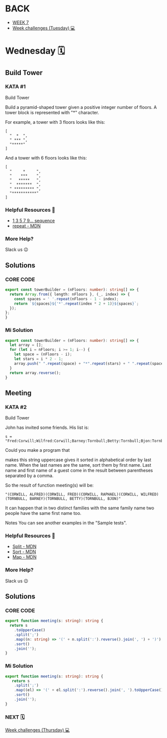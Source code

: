 # BACK 
<ul>
<li><a href="https://github.com/Lesdith/core-code-from-scratch-readme/blob/main/Weeks/Week%207%20Typescript/Week%207.md"> WEEK 7 </a> </li>
<li><a href="https://github.com/Lesdith/core-code-from-scratch-readme/blob/main/Weeks/Week%207%20Typescript/Week%20challenges%20(Tuesday).md"> Week challenges (Tuesday) 💻</a> </li>
</ul>


# Wednesday 🗓️
## Build Tower

### KATA #1
Build Tower

Build a pyramid-shaped tower given a positive integer number of floors. A tower block is represented with "*" character.

For example, a tower with 3 floors looks like this:
```
[
  "  *  ",
  " *** ", 
  "*****"
]
```
And a tower with 6 floors looks like this:
```
[
  "     *     ", 
  "    ***    ", 
  "   *****   ", 
  "  *******  ", 
  " ********* ", 
  "***********"
]
```

### Helpful Resources 📖
<ul>
  <li><a href="https://duckduckgo.com/?q=1+3+5+7+9+sequence&ia=web">1 3 5 7 9... sequence</a> </li>
  <li><a href="https://developer.mozilla.org/en-US/docs/Web/JavaScript/Reference/Global_Objects/String/repeat">repeat - MDN</a> </li>
</ul>

### More Help?
Slack us 😉

## Solutions
### CORE CODE 
```typescript
export const towerBuilder = (nFloors: number): string[] => {
  return Array.from({ length: nFloors }, (_, index) => {
    const spaces = ' '.repeat(nFloors - 1 - index);
    return `${spaces}${'*'.repeat(index * 2 + 1)}${spaces}`;
  });
};
}
```
### Mi Solution

```typescript
export const towerBuilder = (nFloors: number): string[] => {
  let array = [];
  for (let i = nFloors; i >= 1; i--) {
    let space = (nFloors - i);
    let stars = i * 2 - 1;
    array.push(" ".repeat(space) + "*".repeat(stars) + " ".repeat(space));
  }
  return array.reverse();
}
```
## Meeting

### KATA #2
Build Tower

John has invited some friends. His list is:

```
s = "Fred:Corwill;Wilfred:Corwill;Barney:Tornbull;Betty:Tornbull;Bjon:Tornbull;Raphael:Corwill;Alfred:Corwill";
```
Could you make a program that

makes this string uppercase
gives it sorted in alphabetical order by last name.
When the last names are the same, sort them by first name. Last name and first name of a guest come in the result between parentheses separated by a comma.

So the result of function meeting(s) will be:
```
"(CORWILL, ALFRED)(CORWILL, FRED)(CORWILL, RAPHAEL)(CORWILL, WILFRED)(TORNBULL, BARNEY)(TORNBULL, BETTY)(TORNBULL, BJON)"
```
It can happen that in two distinct families with the same family name two people have the same first name too.

Notes
You can see another examples in the "Sample tests".


### Helpful Resources 📖
<ul>
  <li><a href="https://developer.mozilla.org/en-US/docs/Web/JavaScript/Reference/Global_Objects/String/split">Split - MDN</a> </li>
  <li><a href="https://developer.mozilla.org/en-US/docs/Web/JavaScript/Reference/Global_Objects/Array/sort">Sort - MDN</a> </li>
  <li><a href="https://developer.mozilla.org/en-US/docs/Web/JavaScript/Reference/Global_Objects/Array/map">Map - MDN</a> </li>
</ul>

### More Help?
Slack us 😉

## Solutions
### CORE CODE 
```typescript
export function meeting(s: string): string {
  return s
    .toUpperCase()
    .split(';')
    .map((n: string) => '(' + n.split(':').reverse().join(', ') + ')')
    .sort()
    .join('');
}
```
### Mi Solution

```typescript
export function meeting(s: string): string {
   return s
    .split(';')
    .map((el) => '(' + el.split(':').reverse().join(', ').toUpperCase() + ')')
    .sort()
    .join('');
}
```

### NEXT 🗓️   
<a href="https://github.com/Lesdith/core-code-from-scratch-readme/blob/main/Weeks/Week%207%20Typescript/Week%20challenges%20(Thursday).md"> Week challenges (Thursday) 💻</a>

